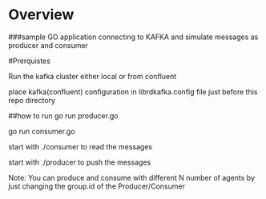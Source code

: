 # Overview

###sample GO application connecting to KAFKA and simulate messages as producer and consumer 

#Prerquistes

Run the kafka cluster either local or from confluent

place kafka(confluent) configuration in librdkafka.config file just before this repo directory 

##how to run
go run producer.go

go run consumer.go

start with ./consumer to read the messages

start with ./producer to push the messages

Note: You can produce and consume with different N number of agents by just changing the group.id of the Producer/Consumer 